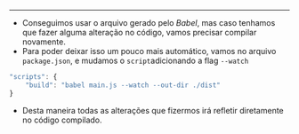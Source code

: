 ___
- Conseguimos usar o arquivo gerado pelo *Babel*, mas caso tenhamos que fazer alguma alteração no código, vamos precisar compilar novamente.
- Para poder deixar isso um pouco mais automático, vamos no arquivo `package.json`, e mudamos o `script`adicionando a flag `--watch`
```js
"scripts": {
	"build": "babel main.js --watch --out-dir ./dist"
}
```
- Desta maneira todas as alterações que fizermos irá refletir diretamente no código compilado.